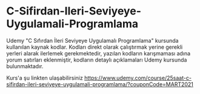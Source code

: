 # C-Sifirdan-Ileri-Seviyeye-Uygulamali-Programlama
Udemy "C Sıfırdan İleri Seviyeye Uygulamalı Programlama" kursunda kullanılan kaynak kodlar.
Kodları direkt olarak çalıştırmak yerine gerekli yerleri alarak ilerlemek gerekmektedir, yazılan kodların karışmaması adına yorum satırları eklenmiştir, kodların detaylı açıklamaları Udemy kursunda bulunmaktadır.

Kurs'a şu linkten ulaşabilirsiniz
https://www.udemy.com/course/25saat-c-sifirdan-ileri-seviyeye-uygulamali-programlama/?couponCode=MART2021

